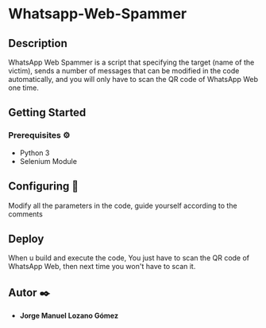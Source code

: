 # Whatsapp-Web-Spammer


## Description
WhatsApp Web Spammer is a script that specifying the target (name of the victim), sends a number of messages that can be modified in the code automatically, and you will only have to scan the QR code of WhatsApp Web one time.

## Getting Started

### Prerequisites ⚙️

* Python 3
* Selenium Module

## Configuring 🔧

Modify all the parameters in the code, guide yourself according to the comments

## Deploy

When u build and execute the code, You just have to scan the QR code of WhatsApp Web, then next time you won't have to scan it.

## Autor ✒️

* **Jorge Manuel Lozano Gómez**
